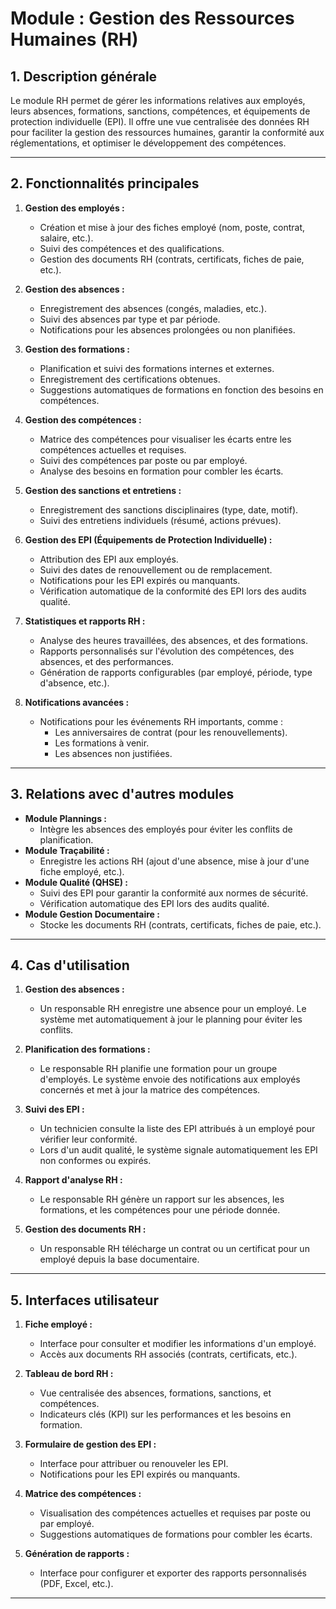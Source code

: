 # Module : Gestion des Ressources Humaines (RH)

## 1. Description générale
Le module RH permet de gérer les informations relatives aux employés, leurs absences, formations, sanctions, compétences, et équipements de protection individuelle (EPI). Il offre une vue centralisée des données RH pour faciliter la gestion des ressources humaines, garantir la conformité aux réglementations, et optimiser le développement des compétences.

---

## 2. Fonctionnalités principales
1. **Gestion des employés :**
   - Création et mise à jour des fiches employé (nom, poste, contrat, salaire, etc.).
   - Suivi des compétences et des qualifications.
   - Gestion des documents RH (contrats, certificats, fiches de paie, etc.).

2. **Gestion des absences :**
   - Enregistrement des absences (congés, maladies, etc.).
   - Suivi des absences par type et par période.
   - Notifications pour les absences prolongées ou non planifiées.

3. **Gestion des formations :**
   - Planification et suivi des formations internes et externes.
   - Enregistrement des certifications obtenues.
   - Suggestions automatiques de formations en fonction des besoins en compétences.

4. **Gestion des compétences :**
   - Matrice des compétences pour visualiser les écarts entre les compétences actuelles et requises.
   - Suivi des compétences par poste ou par employé.
   - Analyse des besoins en formation pour combler les écarts.

5. **Gestion des sanctions et entretiens :**
   - Enregistrement des sanctions disciplinaires (type, date, motif).
   - Suivi des entretiens individuels (résumé, actions prévues).

6. **Gestion des EPI (Équipements de Protection Individuelle) :**
   - Attribution des EPI aux employés.
   - Suivi des dates de renouvellement ou de remplacement.
   - Notifications pour les EPI expirés ou manquants.
   - Vérification automatique de la conformité des EPI lors des audits qualité.

7. **Statistiques et rapports RH :**
   - Analyse des heures travaillées, des absences, et des formations.
   - Rapports personnalisés sur l'évolution des compétences, des absences, et des performances.
   - Génération de rapports configurables (par employé, période, type d'absence, etc.).

8. **Notifications avancées :**
   - Notifications pour les événements RH importants, comme :
     - Les anniversaires de contrat (pour les renouvellements).
     - Les formations à venir.
     - Les absences non justifiées.

---

## 3. Relations avec d'autres modules
- **Module Plannings :**
  - Intègre les absences des employés pour éviter les conflits de planification.
- **Module Traçabilité :**
  - Enregistre les actions RH (ajout d'une absence, mise à jour d'une fiche employé, etc.).
- **Module Qualité (QHSE) :**
  - Suivi des EPI pour garantir la conformité aux normes de sécurité.
  - Vérification automatique des EPI lors des audits qualité.
- **Module Gestion Documentaire :**
  - Stocke les documents RH (contrats, certificats, fiches de paie, etc.).

---

## 4. Cas d'utilisation
1. **Gestion des absences :**
   - Un responsable RH enregistre une absence pour un employé. Le système met automatiquement à jour le planning pour éviter les conflits.

2. **Planification des formations :**
   - Le responsable RH planifie une formation pour un groupe d'employés. Le système envoie des notifications aux employés concernés et met à jour la matrice des compétences.

3. **Suivi des EPI :**
   - Un technicien consulte la liste des EPI attribués à un employé pour vérifier leur conformité.
   - Lors d'un audit qualité, le système signale automatiquement les EPI non conformes ou expirés.

4. **Rapport d'analyse RH :**
   - Le responsable RH génère un rapport sur les absences, les formations, et les compétences pour une période donnée.

5. **Gestion des documents RH :**
   - Un responsable RH télécharge un contrat ou un certificat pour un employé depuis la base documentaire.

---

## 5. Interfaces utilisateur
1. **Fiche employé :**
   - Interface pour consulter et modifier les informations d'un employé.
   - Accès aux documents RH associés (contrats, certificats, etc.).

2. **Tableau de bord RH :**
   - Vue centralisée des absences, formations, sanctions, et compétences.
   - Indicateurs clés (KPI) sur les performances et les besoins en formation.

3. **Formulaire de gestion des EPI :**
   - Interface pour attribuer ou renouveler les EPI.
   - Notifications pour les EPI expirés ou manquants.

4. **Matrice des compétences :**
   - Visualisation des compétences actuelles et requises par poste ou par employé.
   - Suggestions automatiques de formations pour combler les écarts.

5. **Génération de rapports :**
   - Interface pour configurer et exporter des rapports personnalisés (PDF, Excel, etc.).

---